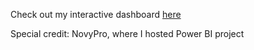 Check out my interactive dashboard [here](https://app.powerbi.com/view?r=eyJrIjoiZmVlNDhlMjUtZDNkNy00YTdkLWEyMjMtYWE1ODc2MjY0MDlhIiwidCI6ImRmODY3OWNkLWE4MGUtNDVkOC05OWFjLWM4M2VkN2ZmOTVhMCJ9)

Special credit: NovyPro, where I hosted Power BI project
